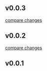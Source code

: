 
## v0.0.3

[compare changes](https://github.com/aidanhibbard/nuxt-processor/compare/v0.0.2...v0.0.3)

## v0.0.2

[compare changes](https://github.com/aidanhibbard/nuxt-processor/compare/v0.0.1...v0.0.2)

## v0.0.1

